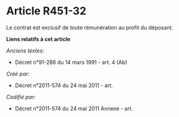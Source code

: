 # Article R451-32

Le contrat est exclusif de toute rémunération au profit du déposant.

**Liens relatifs à cet article**

_Anciens textes_:

  - Décret n°91-286 du 14 mars 1991 - art. 4 (Ab)

_Créé par_:

  - Décret n°2011-574 du 24 mai 2011  - art.

_Codifié par_:

  - Décret n°2011-574 du 24 mai 2011 Annexe - art.
